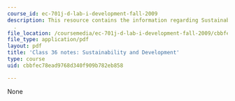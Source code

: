 ```yaml
---
course_id: ec-701j-d-lab-i-development-fall-2009
description: This resource contains the information regarding Sustainability and Development
  .
file_location: /coursemedia/ec-701j-d-lab-i-development-fall-2009/cbbfec78ead9768d340f909b782eb858_MITEC_701JF09_lec36_notes.pdf
file_type: application/pdf
layout: pdf
title: 'Class 36 notes: Sustainability and Development'
type: course
uid: cbbfec78ead9768d340f909b782eb858

---
```

None